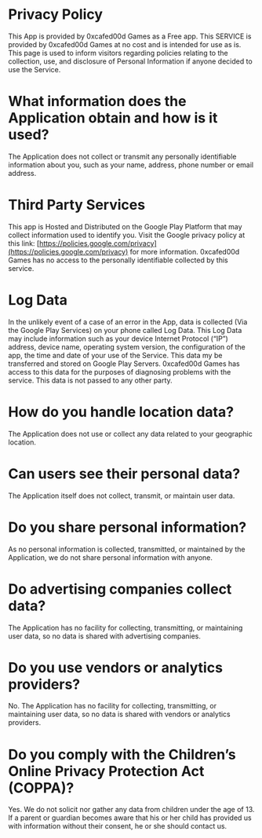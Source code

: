 # Privacy Policy
This App is provided by 0xcafed00d Games as a Free app. This SERVICE is provided by 0xcafed00d Games at no cost and is intended for use as is. This page is used to inform visitors regarding policies relating to the collection, use, and disclosure of Personal Information if anyone decided to use the Service.

# What information does the Application obtain and how is it used?
The Application does not collect or transmit any personally identifiable information about you, such as your name, address, phone number or email address.

# Third Party Services
This app is Hosted and Distributed on the Google Play Platform that may collect information used to identify you. Visit the Google privacy policy at this link: [https://policies.google.com/privacy](https://policies.google.com/privacy) for more information. 0xcafed00d Games has no access to the personally identifiable collected by this service.  

# Log Data
In the unlikely event of a case of an error in the App, data is collected (Via the Google Play Services) on your phone called Log Data. This Log Data may include information such as your device Internet Protocol (“IP”) address, device name, operating system version, the configuration of the app, the time and date of your use of the Service. This data my be transferred and stored on Google Play Servers. 0xcafed00d Games has access to this data for the purposes of diagnosing problems with the service. This data is not passed to any other party.

# How do you handle location data?
The Application does not use or collect any data related to your geographic location.

# Can users see their personal data?
The Application itself does not collect, transmit, or maintain user data.

# Do you share personal information?
As no personal information is collected, transmitted, or maintained by the Application, we do not share personal information with anyone.

# Do advertising companies collect data?
The Application has no facility for collecting, transmitting, or maintaining user data, so no data is shared with advertising companies.

# Do you use vendors or analytics providers?
No. The Application has no facility for collecting, transmitting, or maintaining user data, so no data is shared with vendors or analytics providers.

# Do you comply with the Children’s Online Privacy Protection Act (COPPA)?
Yes. We do not solicit nor gather any data from children under the age of 13. If a parent or guardian becomes aware that his or her child has provided us with information without their consent, he or she should contact us.

